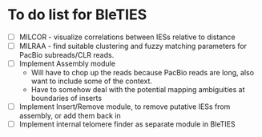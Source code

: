 To do list for BleTIES
======================

 - [ ] MILCOR - visualize correlations between IESs relative to distance
 - [ ] MILRAA - find suitable clustering and fuzzy matching parameters for
     PacBio subreads/CLR reads.
 - [ ] Implement Assembly module 
    - Will have to chop up the reads because PacBio reads are long, also want to
       include some of the context. 
    - Have to somehow deal with the potential mapping ambiguities at boundaries
       of inserts
 - [ ] Implement Insert/Remove module, to remove putative IESs from assembly, or
     add them back in
 - [ ] Implement internal telomere finder as separate module in BleTIES
